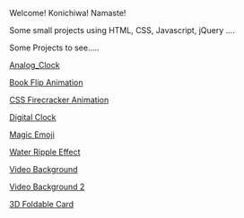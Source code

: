 Welcome! Konichiwa! Namaste!

Some small projects using HTML, CSS, Javascript, jQuery ....

Some Projects to see.....

[Analog_Clock](https://astrogeek77.github.io/Daily-Coding-Challenge-2021/Analog%20Clock/)

[Book Flip Animation](https://astrogeek77.github.io/Daily-Coding-Challenge-2021/Book%20Flip%20Animation/)

[CSS Firecracker Animation](https://astrogeek77.github.io/Daily-Coding-Challenge-2021/CSS%20Firecracker%20Animation/)

[Digital Clock](https://astrogeek77.github.io/Daily-Coding-Challenge-2021/Digital%20Clock/)

[Magic Emoji](https://astrogeek77.github.io/Daily-Coding-Challenge-2021/Magic%20Emoji/)

[Water Ripple Effect](https://astrogeek77.github.io/Daily-Coding-Challenge-2021/Water%20Ripple%20Effect/)

[Video Background](https://astrogeek77.github.io/Daily-Coding-Challenge-2021/video%20background/)

[Video Background 2](https://astrogeek77.github.io/Daily-Coding-Challenge-2021/video%20background%202/)

[3D Foldable Card](https://astrogeek77.github.io/Daily-Coding-Challenge-2021/3D%20Foldable%20Card/)
